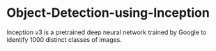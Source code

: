 # Object-Detection-using-Inception

Inception v3 is a pretrained deep neural network trained by Google to identify 1000 distinct classes of images.
